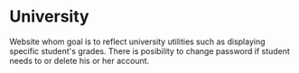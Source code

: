 <h1>University</h1>
<p>Website whom goal is to reflect university utilities such as displaying specific student's grades. There is posibility to change password if student needs to or delete his or her account.</p>
